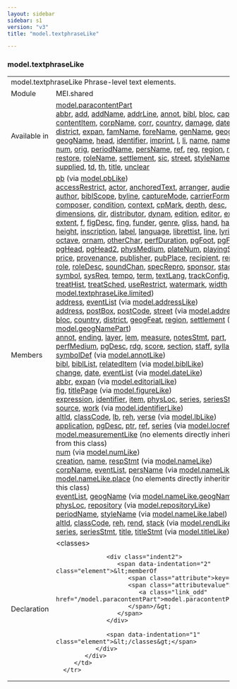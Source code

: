 ```yaml
---
layout: sidebar
sidebar: s1
version: "v3"
title: "model.textphraseLike"

---
```


<div class="classSpec model">
   <h3 id="model.textphraseLike">model.textphraseLike</h3>
   <table class="wovenodd">
      <tr>
         <td colspan="2" class="wovenodd-col2">
            <span class="label">model.textphraseLike</span> Phrase-level text elements.
         </td>
      </tr>
      <tr>
         <td class="wovenodd-col1">
            <span class="label" lang="en">Module</span>
         </td>
         <td class="wovenodd-col2">MEI.shared</td>
      </tr>
      <tr>
         <td class="wovenodd-col1">
            <span class="label" lang="en">Available in</span>
         </td>
         <td class="wovenodd-col2">
            <div class="parent">
               <div>
                  <a class="link_odd_classSpec" href="/{{ page.version }}/model.paracontentPart">model.paracontentPart</a>
               </div>
               <div>
                  <a class="link_odd_elementSpec" href="/{{ page.version }}/abbr">abbr</a>, 
                  <a class="link_odd_elementSpec" href="/{{ page.version }}/add">add</a>, 
                  <a class="link_odd_elementSpec" href="/{{ page.version }}/addName">addName</a>, 
                  <a class="link_odd_elementSpec" href="/{{ page.version }}/addrLine">addrLine</a>, 
                  <a class="link_odd_elementSpec" href="/{{ page.version }}/annot">annot</a>, 
                  <a class="link_odd_elementSpec" href="/{{ page.version }}/bibl">bibl</a>, 
                  <a class="link_odd_elementSpec" href="/{{ page.version }}/bloc">bloc</a>, 
                  <a class="link_odd_elementSpec" href="/{{ page.version }}/caption">caption</a>, 
                  <a class="link_odd_elementSpec" href="/{{ page.version }}/contentItem">contentItem</a>, 
                  <a class="link_odd_elementSpec" href="/{{ page.version }}/corpName">corpName</a>, 
                  <a class="link_odd_elementSpec" href="/{{ page.version }}/corr">corr</a>, 
                  <a class="link_odd_elementSpec" href="/{{ page.version }}/country">country</a>, 
                  <a class="link_odd_elementSpec" href="/{{ page.version }}/damage">damage</a>, 
                  <a class="link_odd_elementSpec" href="/{{ page.version }}/date">date</a>, 
                  <a class="link_odd_elementSpec" href="/{{ page.version }}/del">del</a>, 
                  <a class="link_odd_elementSpec" href="/{{ page.version }}/district">district</a>, 
                  <a class="link_odd_elementSpec" href="/{{ page.version }}/expan">expan</a>, 
                  <a class="link_odd_elementSpec" href="/{{ page.version }}/famName">famName</a>, 
                  <a class="link_odd_elementSpec" href="/{{ page.version }}/foreName">foreName</a>, 
                  <a class="link_odd_elementSpec" href="/{{ page.version }}/genName">genName</a>, 
                  <a class="link_odd_elementSpec" href="/{{ page.version }}/geogFeat">geogFeat</a>, 
                  <a class="link_odd_elementSpec" href="/{{ page.version }}/geogName">geogName</a>, 
                  <a class="link_odd_elementSpec" href="/{{ page.version }}/head">head</a>, 
                  <a class="link_odd_elementSpec" href="/{{ page.version }}/identifier">identifier</a>, 
                  <a class="link_odd_elementSpec" href="/{{ page.version }}/imprint">imprint</a>, 
                  <a class="link_odd_elementSpec" href="/{{ page.version }}/l">l</a>, 
                  <a class="link_odd_elementSpec" href="/{{ page.version }}/li">li</a>, 
                  <a class="link_odd_elementSpec" href="/{{ page.version }}/name">name</a>, 
                  <a class="link_odd_elementSpec" href="/{{ page.version }}/nameLink">nameLink</a>, 
                  <a class="link_odd_elementSpec" href="/{{ page.version }}/num">num</a>, 
                  <a class="link_odd_elementSpec" href="/{{ page.version }}/orig">orig</a>, 
                  <a class="link_odd_elementSpec" href="/{{ page.version }}/periodName">periodName</a>, 
                  <a class="link_odd_elementSpec" href="/{{ page.version }}/persName">persName</a>, 
                  <a class="link_odd_elementSpec" href="/{{ page.version }}/ref">ref</a>, 
                  <a class="link_odd_elementSpec" href="/{{ page.version }}/reg">reg</a>, 
                  <a class="link_odd_elementSpec" href="/{{ page.version }}/region">region</a>, 
                  <a class="link_odd_elementSpec" href="/{{ page.version }}/rend">rend</a>, 
                  <a class="link_odd_elementSpec" href="/{{ page.version }}/restore">restore</a>, 
                  <a class="link_odd_elementSpec" href="/{{ page.version }}/roleName">roleName</a>, 
                  <a class="link_odd_elementSpec" href="/{{ page.version }}/settlement">settlement</a>, 
                  <a class="link_odd_elementSpec" href="/{{ page.version }}/sic">sic</a>, 
                  <a class="link_odd_elementSpec" href="/{{ page.version }}/street">street</a>, 
                  <a class="link_odd_elementSpec" href="/{{ page.version }}/styleName">styleName</a>, 
                  <a class="link_odd_elementSpec" href="/{{ page.version }}/supplied">supplied</a>, 
                  <a class="link_odd_elementSpec" href="/{{ page.version }}/td">td</a>, 
                  <a class="link_odd_elementSpec" href="/{{ page.version }}/th">th</a>, 
                  <a class="link_odd_elementSpec" href="/{{ page.version }}/title">title</a>, 
                  <a class="link_odd_elementSpec" href="/{{ page.version }}/unclear">unclear</a>
               </div>
            </div>
         </td>
      </tr>
      <tr>
         <td class="wovenodd-col1">
            <span class="label" lang="en">Members</span>
         </td>
         <td class="wovenodd-col2">
            <div class="parent">
               <div>
                  <a class="link_odd_elementSpec" href="/{{ page.version }}/pb">pb</a>
                  <span> (via 
                     <a class="link_odd_classSpec" href="/{{ page.version }}/model.pbLike">model.pbLike</a>)
                  </span>
               </div>
               <div>
                  <a class="link_odd_elementSpec" href="/{{ page.version }}/accessRestrict">accessRestrict</a>, 
                  <a class="link_odd_elementSpec" href="/{{ page.version }}/actor">actor</a>, 
                  <a class="link_odd_elementSpec" href="/{{ page.version }}/anchoredText">anchoredText</a>, 
                  <a class="link_odd_elementSpec" href="/{{ page.version }}/arranger">arranger</a>, 
                  <a class="link_odd_elementSpec" href="/{{ page.version }}/audience">audience</a>, 
                  <a class="link_odd_elementSpec" href="/{{ page.version }}/author">author</a>, 
                  <a class="link_odd_elementSpec" href="/{{ page.version }}/biblScope">biblScope</a>, 
                  <a class="link_odd_elementSpec" href="/{{ page.version }}/byline">byline</a>, 
                  <a class="link_odd_elementSpec" href="/{{ page.version }}/captureMode">captureMode</a>, 
                  <a class="link_odd_elementSpec" href="/{{ page.version }}/carrierForm">carrierForm</a>, 
                  <a class="link_odd_elementSpec" href="/{{ page.version }}/composer">composer</a>, 
                  <a class="link_odd_elementSpec" href="/{{ page.version }}/condition">condition</a>, 
                  <a class="link_odd_elementSpec" href="/{{ page.version }}/context">context</a>, 
                  <a class="link_odd_elementSpec" href="/{{ page.version }}/cpMark">cpMark</a>, 
                  <a class="link_odd_elementSpec" href="/{{ page.version }}/depth">depth</a>, 
                  <a class="link_odd_elementSpec" href="/{{ page.version }}/desc">desc</a>, 
                  <a class="link_odd_elementSpec" href="/{{ page.version }}/dimensions">dimensions</a>, 
                  <a class="link_odd_elementSpec" href="/{{ page.version }}/dir">dir</a>, 
                  <a class="link_odd_elementSpec" href="/{{ page.version }}/distributor">distributor</a>, 
                  <a class="link_odd_elementSpec" href="/{{ page.version }}/dynam">dynam</a>, 
                  <a class="link_odd_elementSpec" href="/{{ page.version }}/edition">edition</a>, 
                  <a class="link_odd_elementSpec" href="/{{ page.version }}/editor">editor</a>, 
                  <a class="link_odd_elementSpec" href="/{{ page.version }}/exhibHist">exhibHist</a>, 
                  <a class="link_odd_elementSpec" href="/{{ page.version }}/extent">extent</a>, 
                  <a class="link_odd_elementSpec" href="/{{ page.version }}/f">f</a>, 
                  <a class="link_odd_elementSpec" href="/{{ page.version }}/figDesc">figDesc</a>, 
                  <a class="link_odd_elementSpec" href="/{{ page.version }}/fing">fing</a>, 
                  <a class="link_odd_elementSpec" href="/{{ page.version }}/funder">funder</a>, 
                  <a class="link_odd_elementSpec" href="/{{ page.version }}/genre">genre</a>, 
                  <a class="link_odd_elementSpec" href="/{{ page.version }}/gliss">gliss</a>, 
                  <a class="link_odd_elementSpec" href="/{{ page.version }}/hand">hand</a>, 
                  <a class="link_odd_elementSpec" href="/{{ page.version }}/harm">harm</a>, 
                  <a class="link_odd_elementSpec" href="/{{ page.version }}/height">height</a>, 
                  <a class="link_odd_elementSpec" href="/{{ page.version }}/inscription">inscription</a>, 
                  <a class="link_odd_elementSpec" href="/{{ page.version }}/label">label</a>, 
                  <a class="link_odd_elementSpec" href="/{{ page.version }}/language">language</a>, 
                  <a class="link_odd_elementSpec" href="/{{ page.version }}/librettist">librettist</a>, 
                  <a class="link_odd_elementSpec" href="/{{ page.version }}/line">line</a>, 
                  <a class="link_odd_elementSpec" href="/{{ page.version }}/lyricist">lyricist</a>, 
                  <a class="link_odd_elementSpec" href="/{{ page.version }}/octave">octave</a>, 
                  <a class="link_odd_elementSpec" href="/{{ page.version }}/ornam">ornam</a>, 
                  <a class="link_odd_elementSpec" href="/{{ page.version }}/otherChar">otherChar</a>, 
                  <a class="link_odd_elementSpec" href="/{{ page.version }}/perfDuration">perfDuration</a>, 
                  <a class="link_odd_elementSpec" href="/{{ page.version }}/pgFoot">pgFoot</a>, 
                  <a class="link_odd_elementSpec" href="/{{ page.version }}/pgFoot2">pgFoot2</a>, 
                  <a class="link_odd_elementSpec" href="/{{ page.version }}/pgHead">pgHead</a>, 
                  <a class="link_odd_elementSpec" href="/{{ page.version }}/pgHead2">pgHead2</a>, 
                  <a class="link_odd_elementSpec" href="/{{ page.version }}/physMedium">physMedium</a>, 
                  <a class="link_odd_elementSpec" href="/{{ page.version }}/plateNum">plateNum</a>, 
                  <a class="link_odd_elementSpec" href="/{{ page.version }}/playingSpeed">playingSpeed</a>, 
                  <a class="link_odd_elementSpec" href="/{{ page.version }}/price">price</a>, 
                  <a class="link_odd_elementSpec" href="/{{ page.version }}/provenance">provenance</a>, 
                  <a class="link_odd_elementSpec" href="/{{ page.version }}/publisher">publisher</a>, 
                  <a class="link_odd_elementSpec" href="/{{ page.version }}/pubPlace">pubPlace</a>, 
                  <a class="link_odd_elementSpec" href="/{{ page.version }}/recipient">recipient</a>, 
                  <a class="link_odd_elementSpec" href="/{{ page.version }}/repository">repository</a>, 
                  <a class="link_odd_elementSpec" href="/{{ page.version }}/role">role</a>, 
                  <a class="link_odd_elementSpec" href="/{{ page.version }}/roleDesc">roleDesc</a>, 
                  <a class="link_odd_elementSpec" href="/{{ page.version }}/soundChan">soundChan</a>, 
                  <a class="link_odd_elementSpec" href="/{{ page.version }}/specRepro">specRepro</a>, 
                  <a class="link_odd_elementSpec" href="/{{ page.version }}/sponsor">sponsor</a>, 
                  <a class="link_odd_elementSpec" href="/{{ page.version }}/stack">stack</a>, 
                  <a class="link_odd_elementSpec" href="/{{ page.version }}/syl">syl</a>, 
                  <a class="link_odd_elementSpec" href="/{{ page.version }}/symbol">symbol</a>, 
                  <a class="link_odd_elementSpec" href="/{{ page.version }}/sysReq">sysReq</a>, 
                  <a class="link_odd_elementSpec" href="/{{ page.version }}/tempo">tempo</a>, 
                  <a class="link_odd_elementSpec" href="/{{ page.version }}/term">term</a>, 
                  <a class="link_odd_elementSpec" href="/{{ page.version }}/textLang">textLang</a>, 
                  <a class="link_odd_elementSpec" href="/{{ page.version }}/trackConfig">trackConfig</a>, 
                  <a class="link_odd_elementSpec" href="/{{ page.version }}/treatHist">treatHist</a>, 
                  <a class="link_odd_elementSpec" href="/{{ page.version }}/treatSched">treatSched</a>, 
                  <a class="link_odd_elementSpec" href="/{{ page.version }}/useRestrict">useRestrict</a>, 
                  <a class="link_odd_elementSpec" href="/{{ page.version }}/watermark">watermark</a>, 
                  <a class="link_odd_elementSpec" href="/{{ page.version }}/width">width</a>
                  <span> (via 
                     <a class="link_odd_classSpec" href="/{{ page.version }}/model.textphraseLike.limited">model.textphraseLike.limited</a>)
                  </span>
               </div>
               <div>
                  <a class="link_odd_elementSpec" href="/{{ page.version }}/address">address</a>, 
                  <a class="link_odd_elementSpec" href="/{{ page.version }}/eventList">eventList</a>
                  <span> (via 
                     <a class="link_odd_classSpec" href="/{{ page.version }}/model.addressLike">model.addressLike</a>)
                  </span>
               </div>
               <div>
                  <a class="link_odd_elementSpec" href="/{{ page.version }}/address">address</a>, 
                  <a class="link_odd_elementSpec" href="/{{ page.version }}/postBox">postBox</a>, 
                  <a class="link_odd_elementSpec" href="/{{ page.version }}/postCode">postCode</a>, 
                  <a class="link_odd_elementSpec" href="/{{ page.version }}/street">street</a>
                  <span> (via 
                     <a class="link_odd_classSpec" href="/{{ page.version }}/model.addressPart">model.addressPart</a>)
                  </span>
               </div>
               <div>
                  <a class="link_odd_elementSpec" href="/{{ page.version }}/bloc">bloc</a>, 
                  <a class="link_odd_elementSpec" href="/{{ page.version }}/country">country</a>, 
                  <a class="link_odd_elementSpec" href="/{{ page.version }}/district">district</a>, 
                  <a class="link_odd_elementSpec" href="/{{ page.version }}/geogFeat">geogFeat</a>, 
                  <a class="link_odd_elementSpec" href="/{{ page.version }}/region">region</a>, 
                  <a class="link_odd_elementSpec" href="/{{ page.version }}/settlement">settlement</a>
                  <span> (via 
                     <a class="link_odd_classSpec" href="/{{ page.version }}/model.geogNamePart">model.geogNamePart</a>)
                  </span>
               </div>
               <div>
                  <a class="link_odd_elementSpec" href="/{{ page.version }}/annot">annot</a>, 
                  <a class="link_odd_elementSpec" href="/{{ page.version }}/ending">ending</a>, 
                  <a class="link_odd_elementSpec" href="/{{ page.version }}/layer">layer</a>, 
                  <a class="link_odd_elementSpec" href="/{{ page.version }}/lem">lem</a>, 
                  <a class="link_odd_elementSpec" href="/{{ page.version }}/measure">measure</a>, 
                  <a class="link_odd_elementSpec" href="/{{ page.version }}/notesStmt">notesStmt</a>, 
                  <a class="link_odd_elementSpec" href="/{{ page.version }}/part">part</a>, 
                  <a class="link_odd_elementSpec" href="/{{ page.version }}/perfMedium">perfMedium</a>, 
                  <a class="link_odd_elementSpec" href="/{{ page.version }}/pgDesc">pgDesc</a>, 
                  <a class="link_odd_elementSpec" href="/{{ page.version }}/rdg">rdg</a>, 
                  <a class="link_odd_elementSpec" href="/{{ page.version }}/score">score</a>, 
                  <a class="link_odd_elementSpec" href="/{{ page.version }}/section">section</a>, 
                  <a class="link_odd_elementSpec" href="/{{ page.version }}/staff">staff</a>, 
                  <a class="link_odd_elementSpec" href="/{{ page.version }}/syllable">syllable</a>, 
                  <a class="link_odd_elementSpec" href="/{{ page.version }}/symbolDef">symbolDef</a>
                  <span> (via 
                     <a class="link_odd_classSpec" href="/{{ page.version }}/model.annotLike">model.annotLike</a>)
                  </span>
               </div>
               <div>
                  <a class="link_odd_elementSpec" href="/{{ page.version }}/bibl">bibl</a>, 
                  <a class="link_odd_elementSpec" href="/{{ page.version }}/biblList">biblList</a>, 
                  <a class="link_odd_elementSpec" href="/{{ page.version }}/relatedItem">relatedItem</a>
                  <span> (via 
                     <a class="link_odd_classSpec" href="/{{ page.version }}/model.biblLike">model.biblLike</a>)
                  </span>
               </div>
               <div>
                  <a class="link_odd_elementSpec" href="/{{ page.version }}/change">change</a>, 
                  <a class="link_odd_elementSpec" href="/{{ page.version }}/date">date</a>, 
                  <a class="link_odd_elementSpec" href="/{{ page.version }}/eventList">eventList</a>
                  <span> (via 
                     <a class="link_odd_classSpec" href="/{{ page.version }}/model.dateLike">model.dateLike</a>)
                  </span>
               </div>
               <div>
                  <a class="link_odd_elementSpec" href="/{{ page.version }}/abbr">abbr</a>, 
                  <a class="link_odd_elementSpec" href="/{{ page.version }}/expan">expan</a>
                  <span> (via 
                     <a class="link_odd_classSpec" href="/{{ page.version }}/model.editorialLike">model.editorialLike</a>)
                  </span>
               </div>
               <div>
                  <a class="link_odd_elementSpec" href="/{{ page.version }}/fig">fig</a>, 
                  <a class="link_odd_elementSpec" href="/{{ page.version }}/titlePage">titlePage</a>
                  <span> (via 
                     <a class="link_odd_classSpec" href="/{{ page.version }}/model.figureLike">model.figureLike</a>)
                  </span>
               </div>
               <div>
                  <a class="link_odd_elementSpec" href="/{{ page.version }}/expression">expression</a>, 
                  <a class="link_odd_elementSpec" href="/{{ page.version }}/identifier">identifier</a>, 
                  <a class="link_odd_elementSpec" href="/{{ page.version }}/item">item</a>, 
                  <a class="link_odd_elementSpec" href="/{{ page.version }}/physLoc">physLoc</a>, 
                  <a class="link_odd_elementSpec" href="/{{ page.version }}/series">series</a>, 
                  <a class="link_odd_elementSpec" href="/{{ page.version }}/seriesStmt">seriesStmt</a>, 
                  <a class="link_odd_elementSpec" href="/{{ page.version }}/source">source</a>, 
                  <a class="link_odd_elementSpec" href="/{{ page.version }}/work">work</a>
                  <span> (via 
                     <a class="link_odd_classSpec" href="/{{ page.version }}/model.identifierLike">model.identifierLike</a>)
                  </span>
               </div>
               <div>
                  <a class="link_odd_elementSpec" href="/{{ page.version }}/altId">altId</a>, 
                  <a class="link_odd_elementSpec" href="/{{ page.version }}/classCode">classCode</a>, 
                  <a class="link_odd_elementSpec" href="/{{ page.version }}/lb">lb</a>, 
                  <a class="link_odd_elementSpec" href="/{{ page.version }}/reh">reh</a>, 
                  <a class="link_odd_elementSpec" href="/{{ page.version }}/verse">verse</a>
                  <span> (via 
                     <a class="link_odd_classSpec" href="/{{ page.version }}/model.lbLike">model.lbLike</a>)
                  </span>
               </div>
               <div>
                  <a class="link_odd_elementSpec" href="/{{ page.version }}/application">application</a>, 
                  <a class="link_odd_elementSpec" href="/{{ page.version }}/pgDesc">pgDesc</a>, 
                  <a class="link_odd_elementSpec" href="/{{ page.version }}/ptr">ptr</a>, 
                  <a class="link_odd_elementSpec" href="/{{ page.version }}/ref">ref</a>, 
                  <a class="link_odd_elementSpec" href="/{{ page.version }}/series">series</a>
                  <span> (via 
                     <a class="link_odd_classSpec" href="/{{ page.version }}/model.locrefLike">model.locrefLike</a>)
                  </span>
               </div>
               <div>
                  <span>
                     <a class="link_odd_classSpec" href="/{{ page.version }}/model.measurementLike">model.measurementLike</a> (no elements directly inheriting from this class)
                  </span>
               </div>
               <div>
                  <a class="link_odd_elementSpec" href="/{{ page.version }}/num">num</a>
                  <span> (via 
                     <a class="link_odd_classSpec" href="/{{ page.version }}/model.numLike">model.numLike</a>)
                  </span>
               </div>
               <div>
                  <a class="link_odd_elementSpec" href="/{{ page.version }}/creation">creation</a>, 
                  <a class="link_odd_elementSpec" href="/{{ page.version }}/name">name</a>, 
                  <a class="link_odd_elementSpec" href="/{{ page.version }}/respStmt">respStmt</a>
                  <span> (via 
                     <a class="link_odd_classSpec" href="/{{ page.version }}/model.nameLike">model.nameLike</a>)
                  </span>
               </div>
               <div>
                  <a class="link_odd_elementSpec" href="/{{ page.version }}/corpName">corpName</a>, 
                  <a class="link_odd_elementSpec" href="/{{ page.version }}/eventList">eventList</a>, 
                  <a class="link_odd_elementSpec" href="/{{ page.version }}/persName">persName</a>
                  <span> (via 
                     <a class="link_odd_classSpec" href="/{{ page.version }}/model.nameLike.agent">model.nameLike.agent</a>)
                  </span>
               </div>
               <div>
                  <span>
                     <a class="link_odd_classSpec" href="/{{ page.version }}/model.nameLike.place">model.nameLike.place</a> (no elements directly inheriting from this class)
                  </span>
               </div>
               <div>
                  <a class="link_odd_elementSpec" href="/{{ page.version }}/eventList">eventList</a>, 
                  <a class="link_odd_elementSpec" href="/{{ page.version }}/geogName">geogName</a>
                  <span> (via 
                     <a class="link_odd_classSpec" href="/{{ page.version }}/model.nameLike.geogName">model.nameLike.geogName</a>)
                  </span>
               </div>
               <div>
                  <a class="link_odd_elementSpec" href="/{{ page.version }}/physLoc">physLoc</a>, 
                  <a class="link_odd_elementSpec" href="/{{ page.version }}/repository">repository</a>
                  <span> (via 
                     <a class="link_odd_classSpec" href="/{{ page.version }}/model.repositoryLike">model.repositoryLike</a>)
                  </span>
               </div>
               <div>
                  <a class="link_odd_elementSpec" href="/{{ page.version }}/periodName">periodName</a>, 
                  <a class="link_odd_elementSpec" href="/{{ page.version }}/styleName">styleName</a>
                  <span> (via 
                     <a class="link_odd_classSpec" href="/{{ page.version }}/model.nameLike.label">model.nameLike.label</a>)
                  </span>
               </div>
               <div>
                  <a class="link_odd_elementSpec" href="/{{ page.version }}/altId">altId</a>, 
                  <a class="link_odd_elementSpec" href="/{{ page.version }}/classCode">classCode</a>, 
                  <a class="link_odd_elementSpec" href="/{{ page.version }}/reh">reh</a>, 
                  <a class="link_odd_elementSpec" href="/{{ page.version }}/rend">rend</a>, 
                  <a class="link_odd_elementSpec" href="/{{ page.version }}/stack">stack</a>
                  <span> (via 
                     <a class="link_odd_classSpec" href="/{{ page.version }}/model.rendLike">model.rendLike</a>)
                  </span>
               </div>
               <div>
                  <a class="link_odd_elementSpec" href="/{{ page.version }}/series">series</a>, 
                  <a class="link_odd_elementSpec" href="/{{ page.version }}/seriesStmt">seriesStmt</a>, 
                  <a class="link_odd_elementSpec" href="/{{ page.version }}/title">title</a>, 
                  <a class="link_odd_elementSpec" href="/{{ page.version }}/titleStmt">titleStmt</a>
                  <span> (via 
                     <a class="link_odd_classSpec" href="/{{ page.version }}/model.titleLike">model.titleLike</a>)
                  </span>
               </div>
            </div>
         </td>
      </tr>
      <tr>
         <td class="wovenodd-col1">
            <span class="label" lang="en">Declaration</span>
         </td>
         <td class="wovenodd-col2">
            <div xml:space="preserve" class="pre">
               <div class="indent1">
                  <span data-indentation="1" class="element">&lt;classes&gt;</span>
                  
                  <div class="indent2">
                     <span data-indentation="2" class="element">&lt;memberOf 
                        <span class="attribute">key=</span>
                        <span class="attributevalue">"
                           <a class="link_odd" href="/model.paracontentPart">model.paracontentPart</a>"
                        </span>/&gt;
                     </span>
                  </div>
                  
                  <span data-indentation="1" class="element">&lt;/classes&gt;</span>
               </div>
            </div>
         </td>
      </tr>
   </table>
</div>